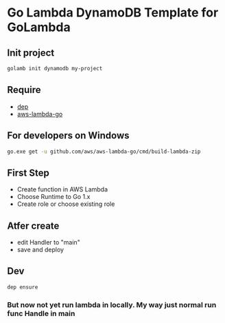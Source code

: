# Go Lambda DynamoDB Template for GoLambda

## Init project

```sh
golamb init dynamodb my-project
```

## Require

* [dep](https://github.com/golang/dep)
* [aws-lambda-go](https://github.com/aws/aws-lambda-go/)

## For developers on Windows
```bash
go.exe get -u github.com/aws/aws-lambda-go/cmd/build-lambda-zip
```


## First Step

* Create function in AWS Lambda
* Choose Runtime to Go 1.x
* Create role or choose existing role

## Atfer create

* edit Handler to "main"
* save and deploy

## Dev

```sh
dep ensure
```

### But now not yet run lambda in locally. My way just normal run func Handle in main
